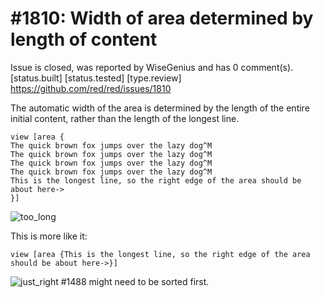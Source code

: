 
#1810: Width of area determined by length of content
================================================================================
Issue is closed, was reported by WiseGenius and has 0 comment(s).
[status.built] [status.tested] [type.review]
<https://github.com/red/red/issues/1810>

The automatic width of the area is determined by the length of the entire initial content, rather than the length of the longest line.

```
view [area {
The quick brown fox jumps over the lazy dog^M
The quick brown fox jumps over the lazy dog^M
The quick brown fox jumps over the lazy dog^M
The quick brown fox jumps over the lazy dog^M
This is the longest line, so the right edge of the area should be about here->
}]
```

![too_long](https://cloud.githubusercontent.com/assets/7657453/14496993/9070cbbc-01d8-11e6-951c-2cc364781d90.png)

This is more like it:

```
view [area {This is the longest line, so the right edge of the area should be about here->}]
```

![just_right](https://cloud.githubusercontent.com/assets/7657453/14497010/add50efc-01d8-11e6-863a-da4ebbdf2a15.PNG)
#1488 might need to be sorted first.




